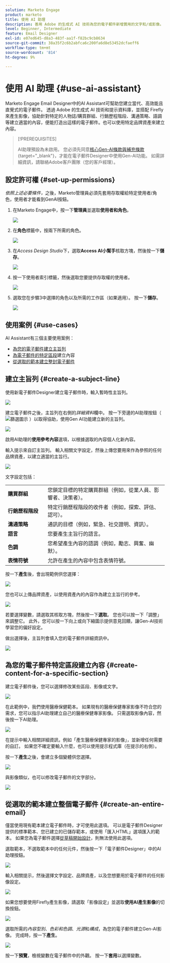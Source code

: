 ```yaml
---
solution: Marketo Engage
product: marketo
title: 使用 AI 助理
description: 善用 Adobe 的生成式 AI 技術為您的電子郵件新增實用的文字和/或影像。
level: Beginner, Intermediate
feature: Email Designer
exl-id: e07ed645-d8a3-483f-aa1f-f82bc9cb8634
source-git-commit: 38a35f2c6b2abfca6c200fa6d8e53452dcfaeff6
workflow-type: tm+mt
source-wordcount: '814'
ht-degree: 9%

---
```


# 使用 AI 助理 {#use-ai-assistant}

Marketo Engage Email Designer中的AI Assistant可幫助您建立當代、高效能且直覺式的電子郵件。 透過 Adobe 的生成式 AI 技術和提示資料庫，並搭配 Firefly 來產生影像，協助針對特定的人物誌/購買群組、行銷歷程階段、溝通策略、語調等建立適當的內容，便能打造出這樣的電子郵件。也可以使用特定品牌資產來建立內容。

>[!PREREQUISITES]
>
>AI助理預設為未啟用。 您必須先同意[核心Gen-AI條款與補充條款](https://www.adobe.com/legal/terms/enterprise-licensing/genai-ww.html){target="_blank"}，才能在電子郵件Designer中使用Gen-AI功能。 如需詳細資訊，請聯絡Adobe客戶團隊（您的客戶經理）。

## 設定許可權 {#set-up-permissions}

_依照上述必要條件，_&#x200B;之後，Marketo管理員必須先套用存取權給特定使用者/角色，使用者才能看到GenAI按鈕。

1. 在Marketo Engage中，按一下&#x200B;**管理員**&#x200B;並選取&#x200B;**使用者和角色**。

   ![](assets/use-the-ai-assistant-0a.png)

1. 在&#x200B;**角色**&#x200B;標籤中，按兩下所需的角色。

   ![](assets/use-the-ai-assistant-0b.png)

1. 在&#x200B;_Access Design Studio_&#x200B;下，選取&#x200B;**Access AI小幫手**&#x200B;核取方塊，然後按一下&#x200B;**儲存**。

   ![](assets/use-the-ai-assistant-0c.png)

1. 按一下使用者索引標籤，然後選取您要提供存取權的使用者。

   ![](assets/use-the-ai-assistant-0d.png)

1. 選取您在步驟3中選擇的角色以及所需的工作區（如果適用）。 按一下&#x200B;**儲存**。

   ![](assets/use-the-ai-assistant-0e.png)

## 使用案例 {#use-cases}

AI Assistant有三個主要使用案例：

* [為您的電子郵件建立主旨列](#create-a-subject-line)
* [為電子郵件的特定區段](#create-content-for-a-specific-section)建立內容
* [從選取的範本建立整封電子郵件](#create-an-entire-email)

## 建立主旨列 {#create-a-subject-line}

使用新電子郵件Designer建立電子郵件時，輸入暫時性主旨列。

![](assets/use-the-ai-assistant-1.png)

建立電子郵件之後，主旨列在右側的&#x200B;_詳細資料_&#x200B;欄中。 按一下旁邊的AI助理按鈕（ ![篩選圖示](assets/icon-ai-assistant.png) ）以取得協助，使用Gen AI功能建立新的主旨列。

![](assets/use-the-ai-assistant-2.png)

啟用AI助理的&#x200B;**使用參考內容**&#x200B;選項，以根據選取的內容個人化新內容。

輸入提示來自訂主旨列。 輸入相關文字設定，然後上傳您要用來作為參照的任何品牌資產，以建立適當的主旨行。

![](assets/use-the-ai-assistant-3.png)

文字設定包括：

<table><tbody>
  <tr>
    <td style="width:25%"><b>購買群組</b></td>
    <td>您鎖定目標的特定購買群組（例如，從業人員、影響者、決策者）。</td>
  </tr>
  <tr>
    <td style="width:25%"><b>行銷歷程階段</b></td>
    <td>特定行銷歷程階段的收件者（例如，探索、評估、認可）。</td>
  </tr>
  <tr>
    <td style="width:25%"><b>溝通策略</b></td>
    <td>通訊的目標（例如，緊急、社交證明、資訊）。</td>
  </tr>
  <tr>
    <td style="width:25%"><b>語言</b></td>
    <td>您要產生主旨行的語言。</td>
  </tr>
  <tr>
    <td style="width:25%"><b>色調</b></td>
    <td>您希望產生內容的語調（例如，勵志、興奮、幽默）。</td>
  </tr>
  <tr>
    <td style="width:25%"><b>表情符號</b></td>
    <td>允許在產生的內容中包含表情符號。</td>
  </tr>
</tbody>
</table>

按一下&#x200B;**產生**&#x200B;後，會出現範例供您選擇：

![](assets/use-the-ai-assistant-4.png)

您也可以上傳品牌資產，以使用資產內的內容作為建立主旨行的參考。

![](assets/use-the-ai-assistant-5.png)

若要選擇變數，請選取其核取方塊，然後按一下&#x200B;**選取**。 您也可以按一下「調整&#x200B;**&#x200B;**」來調整它。 此外，您可以按一下向上或向下縮圖示提供意見回饋，讓Gen-AI技術學習您的偏好設定。

做出選擇後，主旨列會填入您的電子郵件詳細資訊中。

![](assets/use-the-ai-assistant-6.png)

## 為您的電子郵件特定區段建立內容 {#create-content-for-a-specific-section}

建立電子郵件後，您可以選擇修改某些區段、影像或文字。

![](assets/use-the-ai-assistant-7.png)

在此範例中，我們使用醫療保健範本。 如果現有的醫療保健專家影像不符合您的需求，您可以指示AI助理建立自己的醫療保健專家影像。 只需選取影像內容，然後按一下AI助理。

![](assets/use-the-ai-assistant-8.png)

在提示中輸入相關詳細資訊，例如「產生醫療保健專家的影像」，並新增任何需要的自訂。 如果您不確定要輸入什麼，也可以使用提示程式庫（在提示的右側）。

按一下&#x200B;**產生**&#x200B;之後，會建立多個變體供您選擇。

![](assets/use-the-ai-assistant-9.png)

與影像類似，也可以修改電子郵件的文字部分。

![](assets/use-the-ai-assistant-10.png)

## 從選取的範本建立整個電子郵件 {#create-an-entire-email}

僅當使用現有範本建立電子郵件時，才可使用此選項。 可以是電子郵件Designer提供的標準範本、您已建立的已儲存範本，或使用「匯入HTML」選項匯入的範本。 如果您為電子郵件選擇[從草稿開始設計](/help/marketo/product-docs/email-marketing/email-designer/email-authoring.md#design-from-scratch)，則無法使用此選項。

選取範本，不選取範本中的任何元件，然後按一下「電子郵件Designer」中的AI助理按鈕。

![](assets/use-the-ai-assistant-11.png)

輸入相關提示，然後選擇文字設定、品牌資產，以及您想要用於電子郵件的任何影像設定。

![](assets/use-the-ai-assistant-12.png)

如果您想要使用Firefly產生影像，請選取「影像設定」並選取&#x200B;**使用AI產生影像**&#x200B;的切換按鈕。

![](assets/use-the-ai-assistant-13.png)

選取所需的&#x200B;_內容型別_、_色彩和色調_、_光源_&#x200B;和&#x200B;_構成_，為您的電子郵件建立Gen-AI影像。 完成時，按一下&#x200B;**產生**。

![](assets/use-the-ai-assistant-14.png)

按一下&#x200B;**預覽**，檢視變數在電子郵件中的外觀。 按一下&#x200B;**套用**&#x200B;以選擇變數。

